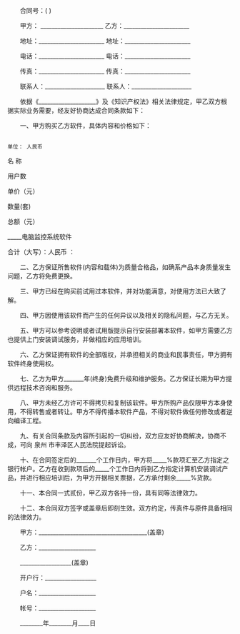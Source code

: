 
 


　　合同号：( )


　　甲方： ______________________ 乙方：_______________________


　　地址：_______________________ 地址：_______________________


　　电话：_______________________ 电话：_______________________


　　传真：_______________________ 传真：_______________________


　　联系人：_____________________ 联系人：_____________________


　　依据《____________________》及《知识产权法》相关法律规定，甲乙双方根据实际业务需要，经友好协商达成合同条款如下：


　　一、甲方购买乙方软件，具体内容和价格如下：









                                                                                单位： 人民币




 

  

   


名      称



   


用户数



   


单价（元）



   


数量(套)



   


总额（元）



  

  

   


_____电脑监控系统软件



   



 


   



 


   



 


   



 


  

  

   


合计（大写）：人民币  ：  



   



 


  

 











　　二、乙方保证所售软件(内容和载体)为质量合格品，如确系产品本身质量发生问题，乙方将免费更换。


　　三、甲方已经在购买前试用过本软件，并对功能满意，对使用方法已大致了解。


　　四、甲方因使用该软件而产生的任何异议以及相关的隐私问题，与乙方无关。


　　五、甲方可以参考说明或者试用版提示自行安装部署本软件，如甲方需要乙方也提供上门安装调试服务，并做相应的应用培训。


　　六、乙方保证拥有软件的全部版权，并承担相关的商业和民事责任，甲方拥有软件终身使用权。


　　七、乙方为甲方_______年(终身)免费升级和维护服务。乙方保证长期为甲方提供远程技术咨询和服务。


　　八、甲方未经乙方许可不得拷贝和复制该软件。甲方所购产品仅限甲方本身使用，不得转售或者转让。甲方不得传播本软件产品，不得对软件做任何修改或者逆向编译工程。


　　九、有关合同条款及内容所引起的一切纠纷，双方应友好协商解决，协商不成，可向
泉州
市丰泽区人民法院提起诉讼。


　　十、在合同签定后的_______个工作日内，甲方将_____%款项汇至乙方指定之银行帐户。乙方在收到款项后的_____个工作日内将到乙方指定计算机安装调试产品，并进行相应培训后，为甲方开据相关票据，乙方承付剩余_____%货款。


　　十一、本合同一式贰份，甲乙双方各持一份，具有同等法律效力。


　　十二、本合同双方签字或盖章后即刻生效。双方约定，传真件与原件具备相同的法律效力。


　　甲方：______________________________________(盖章)


　　乙方：____________________


　　__________________(盖章)


　　开户行：__________________


　　户名：____________________


　　帐号：____________________


　　________年________月____日






 


 

 
 
 
 
 
  


  
 

  


  


  
 
 
 
 

